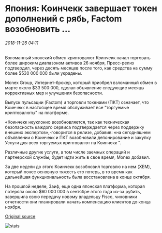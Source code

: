 # Япония: Коинчекк завершает токен дополнений с рябь, Factom возобновить ...

###### 2018-11-26 04:11

Взломанный японский обмен криптовалют Коинчекк начал торговать более широким диапазоном активов 26 ноября, Пресс-релиз подтвердил, через десять месяцев после того, как средства на сумму более $530 000 000 были украдены.

Monex Group, Интернет-брокер, который приобрел взломанный обмен в марте около $33 500 000, сделал объявление следующие месяцы коррективных мер и улучшения безопасности.

Выпуск пульсации (Factom) и торговли токенами (ПКТ) означает, что Коинчекк в настоящее время обслуживает все "торгуемые криптовалюты" на платформе.

«Коинчекк неуклонно возобновляется, так как техническая безопасность каждого сервиса подтверждается через поддержку внешних экспертов»,-говорится в релизе, добавив: «на сегодняшнем объявлении о Коинчекк и ПКТ возобновили депонирование и закупку Услуги для всех торгуемых криптовалют на Коинчекк ".

Различные другие услуги, в том числе заемных операций и партнерской службы, будет идти жить в свое время, Monex добавил.

За две недели до этого Коинчекк возобновил торговлю на нем (XEM), который понес основную тяжесть его потерь, в то время как дальнейшая функциональность была восстановлена в конце октября.

На прошлой неделе, Заиф, еще одна японская платформа, которая потеряла около $60 000 000 в сентябре этого года из-за рубить, завершила свою передачу новому владельцу Fisco, чиновники отчетности они планировали начать компенсацию клиентов до конца ноября.

[Original source](https://cointelegraph.com/news/japan-coincheck-completes-token-additions-with-ripple-factom-relaunch)

![stats](https://c.statcounter.com/11760860/0/a89fa40b/1/ "stats")